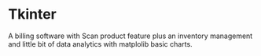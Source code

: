 # Tkinter
A billing software with Scan product feature plus an inventory management and little bit of data analytics with matplolib basic charts.
